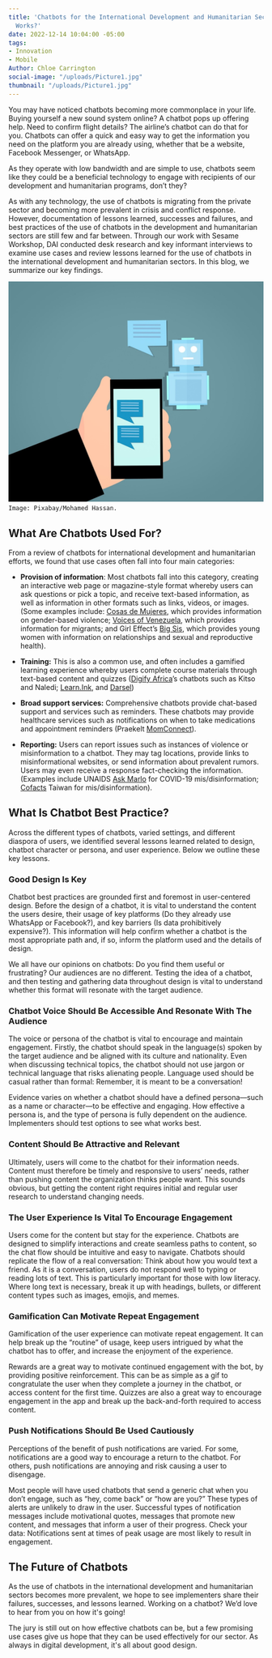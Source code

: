 ```yaml
---
title: 'Chatbots for the International Development and Humanitarian Sectors: What
  Works?'
date: 2022-12-14 10:04:00 -05:00
tags:
- Innovation
- Mobile
Author: Chloe Carrington
social-image: "/uploads/Picture1.jpg"
thumbnail: "/uploads/Picture1.jpg"
---
```


You may have noticed chatbots becoming more commonplace in your life. Buying yourself a new sound system online? A chatbot pops up offering help. Need to confirm flight details? The airline’s chatbot can do that for you. Chatbots can offer a quick and easy way to get the information you need on the platform you are already using, whether that be a website, Facebook Messenger, or WhatsApp.

As they operate with low bandwidth and are simple to use, chatbots seem like they could be a beneficial technology to engage with recipients of our development and humanitarian programs, don’t they?

As with any technology, the use of chatbots is migrating from the private sector and becoming more prevalent in crisis and conflict response. However, documentation of lessons learned, successes and failures, and best practices of the use of chatbots in the development and humanitarian sectors are still few and far between. Through our work with Sesame Workshop, DAI conducted desk research and key informant interviews to examine use cases and review lessons learned for the use of chatbots in the international development and humanitarian sectors. In this blog, we summarize our key findings.

![Picture1-dc4d49.jpg](/uploads/Picture1-dc4d49.jpg)`Image: Pixabay/Mohamed Hassan.`

<!--more-->

## What Are Chatbots Used For?

From a review of chatbots for international development and humanitarian efforts, we found that use cases often fall into four main categories:

* **Provision of information**: Most chatbots fall into this category, creating an interactive web page or magazine-style format whereby users can ask questions or pick a topic, and receive text-based information, as well as information in other formats such as links, videos, or images. (Some examples include: [Cosas de Mujeres](https://ladysmithcollective.com/), which provides information on gender-based violence; [Voices of Venezuela](https://voicesofvenezuela.com/), which provides information for migrants; and Girl Effect’s [Big Sis](https://www.global.girleffect.org/products-showcase/big-sis-chatbot-springster/), which provides young women with information on relationships and sexual and reproductive health).

* **Training:** This is also a common use, and often includes a gamified learning experience whereby users complete course materials through text-based content and quizzes ([Digify Africa](https://digifyafrica.com/)’s chatbots such as Kitso and Naledi; [Learn.Ink](https://learn.ink/), and [Darsel](https://www.darsel.tech/))

* **Broad support services:** Comprehensive chatbots provide chat-based support and services such as reminders. These chatbots may provide healthcare services such as notifications on when to take medications and appointment reminders (Praekelt [MomConnect](https://www.praekelt.org/momconnect)).

* **Reporting:** Users can report issues such as instances of violence or misinformation to a chatbot. They may tag locations, provide links to misinformational websites, or send information about prevalent rumors. Users may even receive a response fact-checking the information. (Examples include UNAIDS [Ask Marlo](https://www.unaids.org/en/resources/presscentre/featurestories/2019/march/20190329_ask_marlo) for COVID-19 mis/disinformation; [Cofacts](https://en.cofacts.tw/) Taiwan for mis/disinformation).

## What Is Chatbot Best Practice?

Across the different types of chatbots, varied settings, and different diaspora of users, we identified several lessons learned related to design, chatbot character or persona, and user experience. Below we outline these key lessons.

### Good Design Is Key

Chatbot best practices are grounded first and foremost in user-centered design. Before the design of a chatbot, it is vital to understand the content the users desire, their usage of key platforms (Do they already use WhatsApp or Facebook?), and key barriers (Is data prohibitively expensive?). This information will help confirm whether a chatbot is the most appropriate path and, if so, inform the platform used and the details of design.

We all have our opinions on chatbots: Do you find them useful or frustrating? Our audiences are no different. Testing the idea of a chatbot, and then testing and gathering data throughout design is vital to understand whether this format will resonate with the target audience.

### Chatbot Voice Should Be Accessible And Resonate With The Audience

The voice or persona of the chatbot is vital to encourage and maintain engagement. Firstly, the chatbot should speak in the language(s) spoken by the target audience and be aligned with its culture and nationality. Even when discussing technical topics, the chatbot should not use jargon or technical language that risks alienating people. Language used should be casual rather than formal: Remember, it is meant to be a conversation!

Evidence varies on whether a chatbot should have a defined persona—such as a name or character—to be effective and engaging. How effective a persona is, and the type of persona is fully dependent on the audience. Implementers should test options to see what works best.

### Content Should Be Attractive and Relevant

Ultimately, users will come to the chatbot for their information needs. Content must therefore be timely and responsive to users’ needs, rather than pushing content the organization thinks people want. This sounds obvious, but getting the content right requires initial and regular user research to understand changing needs.

### The User Experience Is Vital To Encourage Engagement

Users come for the content but stay for the experience. Chatbots are designed to simplify interactions and create seamless paths to content, so the chat flow should be intuitive and easy to navigate. Chatbots should replicate the flow of a real conversation: Think about how you would text a friend. As it is a conversation, users do not respond well to typing or reading lots of text. This is particularly important for those with low literacy. Where long text is necessary, break it up with headings, bullets, or different content types such as images, emojis, and memes.

### Gamification Can Motivate Repeat Engagement

Gamification of the user experience can motivate repeat engagement. It can help break up the “routine” of usage, keep users intrigued by what the chatbot has to offer, and increase the enjoyment of the experience.

Rewards are a great way to motivate continued engagement with the bot, by providing positive reinforcement. This can be as simple as a gif to congratulate the user when they complete a journey in the chatbot, or access content for the first time. Quizzes are also a great way to encourage engagement in the app and break up the back-and-forth required to access content.

### Push Notifications Should Be Used Cautiously

Perceptions of the benefit of push notifications are varied. For some, notifications are a good way to encourage a return to the chatbot. For others, push notifications are annoying and risk causing a user to disengage.

Most people will have used chatbots that send a generic chat when you don’t engage, such as “hey, come back” or “how are you?” These types of alerts are unlikely to draw in the user. Successful types of notification messages include motivational quotes, messages that promote new content, and messages that inform a user of their progress. Check your data: Notifications sent at times of peak usage are most likely to result in engagement.

## The Future of Chatbots

As the use of chatbots in the international development and humanitarian sectors becomes more prevalent, we hope to see implementers share their failures, successes, and lessons learned. Working on a chatbot? We’d love to hear from you on how it's going!

The jury is still out on how effective chatbots can be, but a few promising use cases give us hope that they can be used effectively for our sector. As always in digital development, it's all about good design.